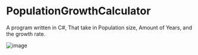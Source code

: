 # PopulationGrowthCalculator
A program written in C#, That take in Population size, Amount of Years, and the growth rate.

![image](https://user-images.githubusercontent.com/61753398/77241724-df2d2680-6bcc-11ea-8f03-ac9cdca06a55.png)
